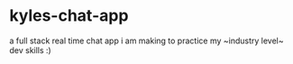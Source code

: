 # kyles-chat-app
a full stack real time chat app i am making to practice my ~industry level~ dev skills :)
